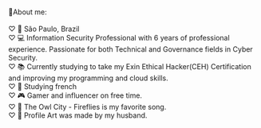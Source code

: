 <br>🌺About me:<br />
<br>♡ 📍 São Paulo, Brazil<br />
♡ 💻 Information Security Professional with 6 years of professional experience. Passionate for both Technical and Governance fields in Cyber Security.
<br>♡ 📚 Currently studying to take my Exin Ethical Hacker(CEH) Certification and improving my programming and cloud skills.<br />
♡ 💌 Studying french
<br>♡ 🎮 Gamer and influencer on free time.
<br>♡ 🎵 The Owl City - Fireflies is my favorite song.<br />
♡ 🐇 Profile Art was made by my husband.
